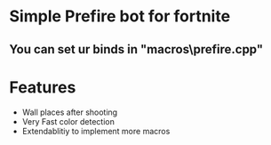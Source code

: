 # Simple Prefire bot for fortnite
## You can set ur binds in "macros\\prefire.cpp"

# Features
- Wall places after shooting
- Very Fast color detection
- Extendablitiy to implement more macros
